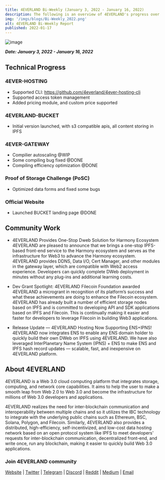 ```yaml
---
title: 4EVERLAND Bi-Weekly (January 3, 2022 - January 16, 2022)
description: The following is an overview of 4EVERLAND's progress over the last two weeks. 
img: '/imgs/blogs/Bi-Weekly_2022.png'
alt: 4EVERLAND Bi-Weekly Report
published: 2022-01-17
---
```


![image](/imgs/blogs/Bi-Weekly_2022.png)

***Date: January 3, 2022 - January 16, 2022***

## Technical Progress

### 4EVER-HOSTING
- Supported CLI: https://github.com/4everland/4ever-hosting-cli
- Supported access token management
- Added pricing module, and custom price supported

### 4EVERLAND-BUCKET
- Initial version launched, with s3 compatible apis, all content storing in IPFS

### 4EVER-GATEWAY
- Compilier autoscaling @WIP
- Some compiling bug fixed @DONE
- Compiling efficiency optimization @DONE

### Proof of Storage Challenge (PoSC)
- Optimized data forms and fixed some bugs

### Official Website 
- Launched BUCKET landing page @DONE

## Community Work

- 4EVERLAND Provides One-Stop Dweb Solution for Harmony Ecosystem
4EVERLAND are pleased to announce that we brings a one-stop IPFS-based front-end service to the Harmony ecosystem and serves as the infrastructure for Web3 to advance the Harmony ecosystem. 4EVERLAND provides DDNS, Data I/O, Cert Manager, and other modules in the gateway layer, which are compatible with Web2 access experience. Developers can quickly complete DWeb deployment in minutes without any plug-ins and additional learning costs.

- Dev Grant Spotlight: 4EVERLAND
Filecoin Foundation awarded 4EVERLAND a microgrant in recognition of its platform’s success and what these achievements are doing to enhance the Filecoin ecosystem. 4EVERLAND has already built a number of efficient storage nodes based on IPFS and is committed to developing API and SDK applications based on IPFS and Filecoin. This is continually making it easier and faster for developers to leverage Filecoin in building Web3 applications.

- Release Update — 4EVERLAND Hosting Now Supporting ENS+IPNS!
4EVERLAND now integrates ENS to enable any ENS domain holder to quickly build their own DWeb on IPFS using 4EVERLAND. We have also leveraged InterPlanetary Name System (IPNS) + ENS to make ENS and IPFS hash record updates — scalable, fast, and inexpensive on 4EVERLAND platform.

## About 4EVERLAND

4EVERLAND is a Web 3.0 cloud computing platform that integrates storage, computing, and network core capabilities. It aims to help the user to make a smooth leap from Web 2.0 to Web 3.0 and become the infrastructure for millions of Web 3.0 developers and applications.

4EVERLAND realizes the need for inter-blockchain communication and interoperability between multiple chains and so it utilizes the IBC technology to integrate with the underlying public chains such as Ethereum, BSC, Solana, Polygon, and Filecoin. Similarly, 4EVERLAND also provides a distributed, high-efficiency, self-incentivized, and low-cost data hosting network based on an open protocol system like IPFS to meet developers' requests for inter-blockchain communication, decentralized front-end, and write once, run any blockchain, making it easier to quickly build Web 3.0 applications.

### Join 4EVERLAND community
[Website](https://www.4everland.org/) | [Twitter](https://twitter.com/4everland_org) | [Telegram](https://t.me/org_4everland) | [Discord](https://discord.gg/Cun2VpsdjF) | [Reddit](https://www.reddit.com/r/4everland/) | [Medium](https://4everland.medium.com/) | [Email](mailto:contact@4everland.org) 
